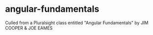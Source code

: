 # angular-fundamentals
Culled from a Pluralsight class entitled "Angular Fundamentals" by JIM COOPER &amp; JOE EAMES
